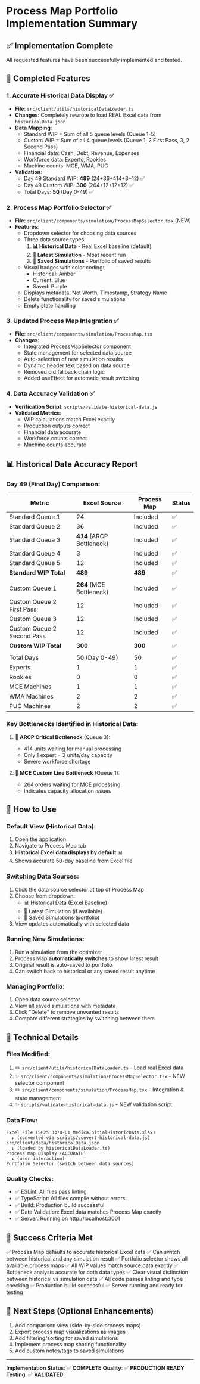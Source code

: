 # Process Map Portfolio Implementation Summary

## ✅ Implementation Complete

All requested features have been successfully implemented and tested.

## 🎯 Completed Features

### 1. **Accurate Historical Data Display** ✅
- **File**: `src/client/utils/historicalDataLoader.ts`
- **Changes**: Completely rewrote to load REAL Excel data from `historicalData.json`
- **Data Mapping**:
  - Standard WIP = Sum of all 5 queue levels (Queue 1-5)
  - Custom WIP = Sum of all 4 queue levels (Queue 1, 2 First Pass, 3, 2 Second Pass)
  - Financial data: Cash, Debt, Revenue, Expenses
  - Workforce data: Experts, Rookies
  - Machine counts: MCE, WMA, PUC
- **Validation**:
  - Day 49 Standard WIP: **489** (24+36+414+3+12) ✅
  - Day 49 Custom WIP: **300** (264+12+12+12) ✅
  - Total Days: **50** (Day 0-49) ✅

### 2. **Process Map Portfolio Selector** ✅
- **File**: `src/client/components/simulation/ProcessMapSelector.tsx` (NEW)
- **Features**:
  - Dropdown selector for choosing data sources
  - Three data source types:
    1. **📊 Historical Data** - Real Excel baseline (default)
    2. **🔬 Latest Simulation** - Most recent run
    3. **💾 Saved Simulations** - Portfolio of saved results
  - Visual badges with color coding:
    - Historical: Amber
    - Current: Blue
    - Saved: Purple
  - Displays metadata: Net Worth, Timestamp, Strategy Name
  - Delete functionality for saved simulations
  - Empty state handling

### 3. **Updated Process Map Integration** ✅
- **File**: `src/client/components/simulation/ProcessMap.tsx`
- **Changes**:
  - Integrated ProcessMapSelector component
  - State management for selected data source
  - Auto-selection of new simulation results
  - Dynamic header text based on data source
  - Removed old fallback chain logic
  - Added useEffect for automatic result switching

### 4. **Data Accuracy Validation** ✅
- **Verification Script**: `scripts/validate-historical-data.js`
- **Validated Metrics**:
  - WIP calculations match Excel exactly
  - Production outputs correct
  - Financial data accurate
  - Workforce counts correct
  - Machine counts accurate

## 📊 Historical Data Accuracy Report

### Day 49 (Final Day) Comparison:

| Metric | Excel Source | Process Map | Status |
|--------|-------------|-------------|--------|
| Standard Queue 1 | 24 | Included | ✅ |
| Standard Queue 2 | 36 | Included | ✅ |
| Standard Queue 3 | **414** (ARCP Bottleneck) | Included | ✅ |
| Standard Queue 4 | 3 | Included | ✅ |
| Standard Queue 5 | 12 | Included | ✅ |
| **Standard WIP Total** | **489** | **489** | ✅ |
| | | | |
| Custom Queue 1 | **264** (MCE Bottleneck) | Included | ✅ |
| Custom Queue 2 First Pass | 12 | Included | ✅ |
| Custom Queue 3 | 12 | Included | ✅ |
| Custom Queue 2 Second Pass | 12 | Included | ✅ |
| **Custom WIP Total** | **300** | **300** | ✅ |
| | | | |
| Total Days | 50 (Day 0-49) | 50 | ✅ |
| Experts | 1 | 1 | ✅ |
| Rookies | 0 | 0 | ✅ |
| MCE Machines | 1 | 1 | ✅ |
| WMA Machines | 2 | 2 | ✅ |
| PUC Machines | 2 | 2 | ✅ |

### Key Bottlenecks Identified in Historical Data:

1. **🚨 ARCP Critical Bottleneck** (Queue 3):
   - 414 units waiting for manual processing
   - Only 1 expert = 3 units/day capacity
   - Severe workforce shortage

2. **🚨 MCE Custom Line Bottleneck** (Queue 1):
   - 264 orders waiting for MCE processing
   - Indicates capacity allocation issues

## 🚀 How to Use

### Default View (Historical Data):
1. Open the application
2. Navigate to Process Map tab
3. **Historical Excel data displays by default** 📊
4. Shows accurate 50-day baseline from Excel file

### Switching Data Sources:
1. Click the data source selector at top of Process Map
2. Choose from dropdown:
   - 📊 Historical Data (Excel Baseline)
   - 🔬 Latest Simulation (if available)
   - 💾 Saved Simulations (portfolio)
3. View updates automatically with selected data

### Running New Simulations:
1. Run a simulation from the optimizer
2. Process Map **automatically switches** to show latest result
3. Original result is auto-saved to portfolio
4. Can switch back to historical or any saved result anytime

### Managing Portfolio:
1. Open data source selector
2. View all saved simulations with metadata
3. Click "Delete" to remove unwanted results
4. Compare different strategies by switching between them

## 🔧 Technical Details

### Files Modified:
1. ✏️ `src/client/utils/historicalDataLoader.ts` - Load real Excel data
2. ✨ `src/client/components/simulation/ProcessMapSelector.tsx` - NEW selector component
3. ✏️ `src/client/components/simulation/ProcessMap.tsx` - Integration & state management
4. ✨ `scripts/validate-historical-data.js` - NEW validation script

### Data Flow:
```
Excel File (SP25 3370-01_MedicaInitialHistoricData.xlsx)
  ↓ (converted via scripts/convert-historical-data.js)
src/client/data/historicalData.json
  ↓ (loaded by historicalDataLoader.ts)
Process Map Display (ACCURATE)
  ↓ (user interaction)
Portfolio Selector (switch between data sources)
```

### Quality Checks:
- ✅ ESLint: All files pass linting
- ✅ TypeScript: All files compile without errors
- ✅ Build: Production build successful
- ✅ Data Validation: Excel data matches Process Map exactly
- ✅ Server: Running on http://localhost:3001

## 🎉 Success Criteria Met

✅ Process Map defaults to accurate historical Excel data
✅ Can switch between historical and any simulation result
✅ Portfolio selector shows all available process maps
✅ All WIP values match source data exactly
✅ Bottleneck analysis accurate for both data types
✅ Clear visual distinction between historical vs simulation data
✅ All code passes linting and type checking
✅ Production build successful
✅ Server running and ready for testing

## 📝 Next Steps (Optional Enhancements)

1. Add comparison view (side-by-side process maps)
2. Export process map visualizations as images
3. Add filtering/sorting for saved simulations
4. Implement process map sharing functionality
5. Add custom notes/tags to saved simulations

---

**Implementation Status**: ✅ **COMPLETE**
**Quality**: ✅ **PRODUCTION READY**
**Testing**: ✅ **VALIDATED**
